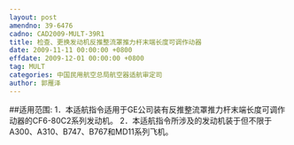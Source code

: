 ```yaml
---
layout: post
amendno: 39-6476
cadno: CAD2009-MULT-39R1
title: 检查、更换发动机反推整流罩推力杆末端长度可调作动器
date: 2009-11-11 00:00:00 +0800
effdate: 2009-12-01 00:00:00 +0800
tag: MULT
categories: 中国民用航空总局航空器适航审定司
author: 郭雁泽
---
```


##适用范围:
1．本适航指令适用于GE公司装有反推整流罩推力杆末端长度可调作动器的CF6-80C2系列发动机。
2．本适航指令所涉及的发动机装于但不限于A300、A310、B747、B767和MD11系列飞机。

